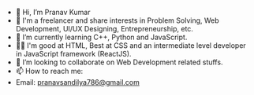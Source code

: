 - 👋 Hi, I’m Pranav Kumar
- 👀 I'm a freelancer and share interests in Problem Solving, Web Development, UI/UX Designing, Entrepreneurship, etc.
- 🌱 I’m currently learning C++, Python and JavaScript.
- 👨‍🔧 I'm good at HTML, Best at CSS and an intermediate level developer in JavaScript framework (ReactJS).
- 💞️ I’m looking to collaborate on Web Development related stuffs.
- 📫 How to reach me:
-  Email: pranavsandilya786@gmail.com
